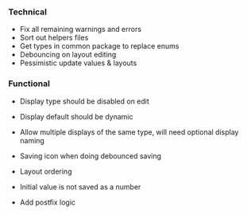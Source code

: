 ### Technical

- Fix all remaining warnings and errors
- Sort out helpers files
- Get types in common package to replace enums
- Debouncing on layout editing
- Pessimistic update values & layouts

### Functional

- Display type should be disabled on edit
- Display default should be dynamic
- Allow multiple displays of the same type, will need optional display naming

- Saving icon when doing debounced saving
- Layout ordering
- Initial value is not saved as a number
- Add postfix logic
